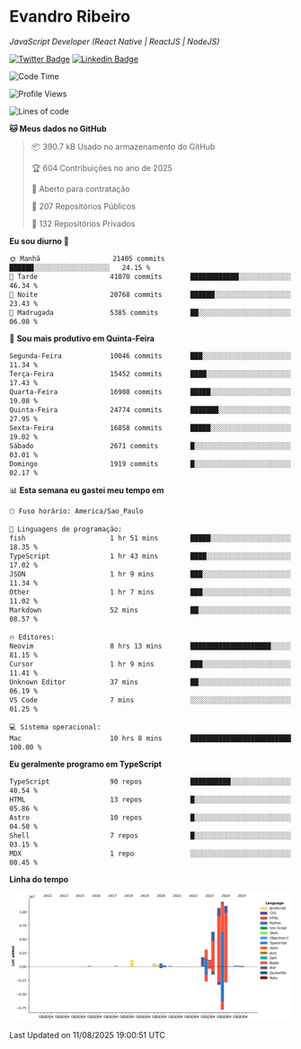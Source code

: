 # Evandro **Ribeiro**

*JavaScript Developer (React Native | ReactJS | NodeJS)*

[![Twitter Badge](https://img.shields.io/badge/-@ribeiroevandro-201B2D?style=flat-square&labelColor=201B2D&logo=twitter&logoColor=white&link=https://twitter.com/ribeiroevandro)](https://twitter.com/ribeiroevandro) 
[![Linkedin Badge](https://img.shields.io/badge/-Evandro%20Ribeiro-201B2D?style=flat-square&logo=Linkedin&logoColor=white&link=https://www.linkedin.com/in/ribeiroevandro)](https://www.linkedin.com/in/ribeiroevandro) 


<!--START_SECTION:waka-->
![Code Time](http://img.shields.io/badge/Code%20Time-4%2C613%20hrs%2041%20mins-blue)

![Profile Views](http://img.shields.io/badge/Visualizac%C3%B5es%20do%20perfil-0-blue)

![Lines of code](https://img.shields.io/badge/Desde%20o%20Hello%20World%20eu%20escrevi-49.6%20million%20linhas%20de%20c%C3%B3digo-blue)

**🐱 Meus dados no GitHub** 

> 📦 390.7 kB Usado no armazenamento do GitHub 
 > 
> 🏆 604 Contribuições no ano de 2025
 > 
> 💼 Aberto para contratação
 > 
> 📜 207 Repositórios Públicos 
 > 
> 🔑 132 Repositórios Privados 
 > 
**Eu sou diurno 🐤** 

```text
🌞 Manhã                  21405 commits       ██████░░░░░░░░░░░░░░░░░░░   24.15 % 
🌆 Tarde                  41070 commits       ████████████░░░░░░░░░░░░░   46.34 % 
🌃 Noite                  20768 commits       ██████░░░░░░░░░░░░░░░░░░░   23.43 % 
🌙 Madrugada              5385 commits        ██░░░░░░░░░░░░░░░░░░░░░░░   06.08 % 
```
📅 **Sou mais produtivo em Quinta-Feira** 

```text
Segunda-Feira            10046 commits       ███░░░░░░░░░░░░░░░░░░░░░░   11.34 % 
Terça-Feira              15452 commits       ████░░░░░░░░░░░░░░░░░░░░░   17.43 % 
Quarta-Feira             16908 commits       █████░░░░░░░░░░░░░░░░░░░░   19.08 % 
Quinta-Feira             24774 commits       ███████░░░░░░░░░░░░░░░░░░   27.95 % 
Sexta-Feira              16858 commits       █████░░░░░░░░░░░░░░░░░░░░   19.02 % 
Sábado                   2671 commits        █░░░░░░░░░░░░░░░░░░░░░░░░   03.01 % 
Domingo                  1919 commits        █░░░░░░░░░░░░░░░░░░░░░░░░   02.17 % 
```


📊 **Esta semana eu gastei meu tempo em** 

```text
🕑︎ Fuso horário: America/Sao_Paulo

💬 Linguagens de programação: 
fish                     1 hr 51 mins        █████░░░░░░░░░░░░░░░░░░░░   18.35 % 
TypeScript               1 hr 43 mins        ████░░░░░░░░░░░░░░░░░░░░░   17.02 % 
JSON                     1 hr 9 mins         ███░░░░░░░░░░░░░░░░░░░░░░   11.34 % 
Other                    1 hr 7 mins         ███░░░░░░░░░░░░░░░░░░░░░░   11.02 % 
Markdown                 52 mins             ██░░░░░░░░░░░░░░░░░░░░░░░   08.57 % 

🔥 Editores: 
Neovim                   8 hrs 13 mins       ████████████████████░░░░░   81.15 % 
Cursor                   1 hr 9 mins         ███░░░░░░░░░░░░░░░░░░░░░░   11.41 % 
Unknown Editor           37 mins             ██░░░░░░░░░░░░░░░░░░░░░░░   06.19 % 
VS Code                  7 mins              ░░░░░░░░░░░░░░░░░░░░░░░░░   01.25 % 

💻 Sistema operacional: 
Mac                      10 hrs 8 mins       █████████████████████████   100.00 % 
```

**Eu geralmente programo em TypeScript** 

```text
TypeScript               90 repos            ██████████░░░░░░░░░░░░░░░   40.54 % 
HTML                     13 repos            █░░░░░░░░░░░░░░░░░░░░░░░░   05.86 % 
Astro                    10 repos            █░░░░░░░░░░░░░░░░░░░░░░░░   04.50 % 
Shell                    7 repos             █░░░░░░░░░░░░░░░░░░░░░░░░   03.15 % 
MDX                      1 repo              ░░░░░░░░░░░░░░░░░░░░░░░░░   00.45 % 
```



**Linha do tempo**

![Lines of Code chart](https://raw.githubusercontent.com/ribeiroevandro/ribeiroevandro/main/assets/bar_graph.png)


 Last Updated on 11/08/2025 19:00:51 UTC
<!--END_SECTION:waka-->
